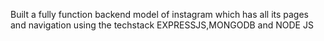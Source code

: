 Built a fully function backend model of instagram which has all its pages and navigation
using the techstack EXPRESSJS,MONGODB and NODE JS

